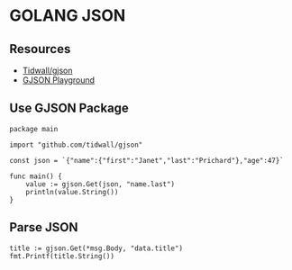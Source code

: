 # GOLANG JSON

## Resources

- [Tidwall/gjson](https://github.com/tidwall/gjson)
- [GJSON Playground](https://gjson.dev/)

## Use GJSON Package

```golang
package main

import "github.com/tidwall/gjson"

const json = `{"name":{"first":"Janet","last":"Prichard"},"age":47}`

func main() {
	value := gjson.Get(json, "name.last")
	println(value.String())
}
```

## Parse JSON

```golang
title := gjson.Get(*msg.Body, "data.title")
fmt.Printf(title.String())
```
